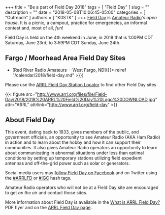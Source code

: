 +++
title = "Be a part of Field Day 2018"
tags = [ "Field Day" ]
slug = ""
description = ""
date = "2018-05-08T10:06:45-05:00"
categories = [ "Outreach" ]
authors = [ "K0STK" ]
+++
[Field Day](http://www.arrl.org/field-day) is [Amateur
Radio](http://www.arrl.org/what-is-ham-radio)'s *open house*.
It is a picnic, a campout, practice for emergencies, an informal contest and,
most of all, *fun*!

Field Day is held on the 4th weekend in June; in 2018 that
is 1:00PM CDT Saturday, June 23rd, to 3:59PM CDT Sunday, June 24th. 

## Fargo / Moorhead Area Field Day Sites

* [Red River Radio Amateurs---West Fargo, ND]({{< relref "/calendar/2018/field-day.md" >}})

Please use the
[ARRL Field Day Station Locator](http://www.arrl.org/field-day-locator)
to find other Field Day sites.

<!--more-->

{{< figure src="http://www.arrl.org/files/file/Field-Day/2018/2018%20ARRL%20Field%20Day%20Logo%20DOWNLOAD.jpg" attr="ARRL" attrlink="http://www.arrl.org/field-day" >}}

## About Field Day

This event, dating back to 1933, gives members of the public, and
government officials, an opportunity to see Amateur Radio (AKA Ham
Radio) in action and to learn about the hobby and how it can support
their communities. It also gives Amateur Radio operators an opportunity
to learn about communicating in abnormal situations under less than
optimal conditions by setting up temporary stations utilizing field
expedient antennas and off-the-grid power such as solar or generators.

Social media users may
[follow Field Day on Facebook](https://www.facebook.com/events/1753742661610196/?acontext=%7B%22source%22%3A5%2C%22page_id_source%22%3A20069212407%2C%22action_history%22%3A%5B%7B%22surface%22%3A%22page%22%2C%22mechanism%22%3A%22main_list%22%2C%22extra_data%22%3A%22%7B%5C%22page_id%5C%22%3A20069212407%2C%5C%22tour_id%5C%22%3Anull%7D%22%7D%5D%2C%22has_source%22%3Atrue%7D) and on Twitter using the
[#ARRLFD](https://twitter.com/search?q=%23arrlfd&src=typd) or
[#IGC](https://twitter.com/search?q=%23igc&src=typd) hash tags. 

Amateur Radio operators who will not be at a Field Day site are
encouraged to get *on the air* and contact those sites.

More information about Field Day is available in the
[What is ARRL Field Day?](http://www.arrl.org/files/file/Field-Day/2018/2018%20FD%20Flier.pdf)
PDF flyer and on the [ARRL Field Day page](http://www.arrl.org/field-day).

